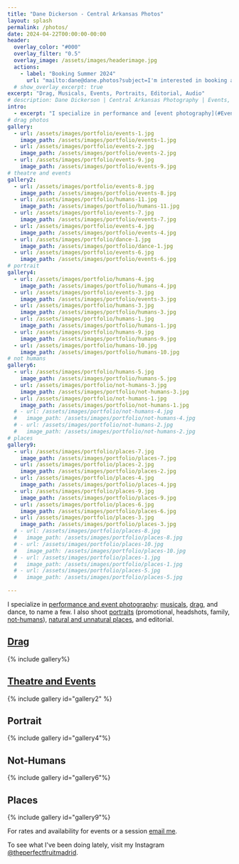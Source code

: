 ```yaml
---
title: "Dane Dickerson - Central Arkansas Photos"
layout: splash
permalink: /photos/
date: 2024-04-22T00:00:00-00:00
header:
  overlay_color: "#000"
  overlay_filter: "0.5"
  overlay_image: /assets/images/headerimage.jpg
  actions:
    - label: "Booking Summer 2024"
      url: "mailto:dane@dane.photos?subject=I'm interested in booking a photo session or event."
  # show_overlay_excerpt: true
excerpt: "Drag, Musicals, Events, Portraits, Editorial, Audio"
# description: Dane Dickerson | Central Arkansas Photography | Events, Drag, Musicals, Portraits, and Art
intro:
  - excerpt: "I specialize in performance and [event photography](#Events): musicals, drag, and dance, in particular. I also shoot [portraits](#Humans) (promotional, headshots, family, [not-humans](#Not-Humans)), [natural and unnatural places](#Places), and editorial."
# drag photos
gallery:
  - url: /assets/images/portfolio/events-1.jpg
    image_path: /assets/images/portfolio/events-1.jpg
  - url: /assets/images/portfolio/events-2.jpg
    image_path: /assets/images/portfolio/events-2.jpg
  - url: /assets/images/portfolio/events-9.jpg
    image_path: /assets/images/portfolio/events-9.jpg
# theatre and events
gallery2:
  - url: /assets/images/portfolio/events-8.jpg
    image_path: /assets/images/portfolio/events-8.jpg
  - url: /assets/images/portfolio/humans-11.jpg
    image_path: /assets/images/portfolio/humans-11.jpg
  - url: /assets/images/portfolio/events-7.jpg
    image_path: /assets/images/portfolio/events-7.jpg
  - url: /assets/images/portfolio/events-4.jpg
    image_path: /assets/images/portfolio/events-4.jpg
  - url: /assets/images/portfolio/dance-1.jpg
    image_path: /assets/images/portfolio/dance-1.jpg
  - url: /assets/images/portfolio/events-6.jpg
    image_path: /assets/images/portfolio/events-6.jpg
# portrait    
gallery4:
  - url: /assets/images/portfolio/humans-4.jpg
    image_path: /assets/images/portfolio/humans-4.jpg
  - url: /assets/images/portfolio/events-3.jpg
    image_path: /assets/images/portfolio/events-3.jpg
  - url: /assets/images/portfolio/humans-3.jpg
    image_path: /assets/images/portfolio/humans-3.jpg
  - url: /assets/images/portfolio/humans-1.jpg
    image_path: /assets/images/portfolio/humans-1.jpg
  - url: /assets/images/portfolio/humans-9.jpg
    image_path: /assets/images/portfolio/humans-9.jpg
  - url: /assets/images/portfolio/humans-10.jpg
    image_path: /assets/images/portfolio/humans-10.jpg
# not humans
gallery6:
  - url: /assets/images/portfolio/humans-5.jpg
    image_path: /assets/images/portfolio/humans-5.jpg
  - url: /assets/images/portfolio/not-humans-3.jpg
    image_path: /assets/images/portfolio/not-humans-3.jpg
  - url: /assets/images/portfolio/not-humans-1.jpg
    image_path: /assets/images/portfolio/not-humans-1.jpg
  # - url: /assets/images/portfolio/not-humans-4.jpg
  #   image_path: /assets/images/portfolio/not-humans-4.jpg
  # - url: /assets/images/portfolio/not-humans-2.jpg
  #   image_path: /assets/images/portfolio/not-humans-2.jpg
# places
gallery9:
  - url: /assets/images/portfolio/places-7.jpg
    image_path: /assets/images/portfolio/places-7.jpg
  - url: /assets/images/portfolio/places-2.jpg
    image_path: /assets/images/portfolio/places-2.jpg    
  - url: /assets/images/portfolio/places-4.jpg
    image_path: /assets/images/portfolio/places-4.jpg
  - url: /assets/images/portfolio/places-9.jpg
    image_path: /assets/images/portfolio/places-9.jpg
  - url: /assets/images/portfolio/places-6.jpg
    image_path: /assets/images/portfolio/places-6.jpg
  - url: /assets/images/portfolio/places-3.jpg
    image_path: /assets/images/portfolio/places-3.jpg
  # - url: /assets/images/portfolio/places-8.jpg
  #   image_path: /assets/images/portfolio/places-8.jpg
  # - url: /assets/images/portfolio/places-10.jpg
  #   image_path: /assets/images/portfolio/places-10.jpg
  # - url: /assets/images/portfolio/places-1.jpg
  #   image_path: /assets/images/portfolio/places-1.jpg
  # - url: /assets/images/portfolio/places-5.jpg
  #   image_path: /assets/images/portfolio/places-5.jpg
    
---
```

<!-- {% include gallery id="intro" type="center" %} -->

I specialize in [performance and event photography](/theatre-event-photos/): [musicals](#theatre-and-events), [drag](/drag-photos/), and dance, to name a few. I also shoot [portraits](#portrait) (promotional, headshots, family, [not-humans](#not-humans)), [natural and unnatural places](#places), and editorial.

## [Drag](/drag-photos/)
{% include gallery%}

## [Theatre and Events](/theatre-event-photos/)
{% include gallery id="gallery2" %}

## Portrait
{% include gallery id="gallery4"%}

<!-- {% include gallery id="gallery5"%} -->

## Not-Humans
{% include gallery id="gallery6"%}

## Places
{% include gallery id="gallery9"%}

<!-- {% include gallery id="gallery12"%} -->

For rates and availability for events or a session [email me](mailto:dane@dane.photos).

To see what I've been doing lately, visit my Instagram [@theperfectfruitmadrid](https://www.instagram.com/theperfectfruitmadrid/).